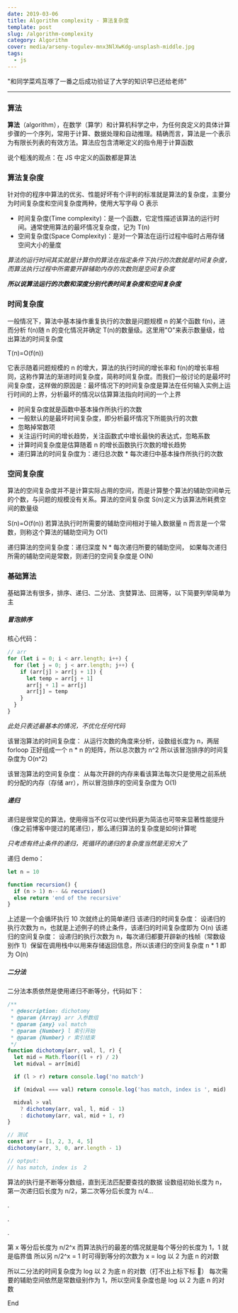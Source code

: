 ```yaml
---
date: 2019-03-06
title: Algorithm complexity - 算法复杂度
template: post
slug: /algorithm-complexity
category: Algorithm
cover: media/arseny-togulev-mnx3NlXwKdg-unsplash-middle.jpg
tags:
  - js
---
```


"和同学菜鸡互啄了一番之后成功验证了大学的知识早已还给老师"

---

### 算法

**算法**（algorithm），在数学（算学）和计算机科学之中，为任何良定义的具体计算步骤的一个序列，常用于计算、数据处理和自动推理。精确而言，算法是一个表示为有限长列表的有效方法。算法应包含清晰定义的指令用于计算函数

说个粗浅的观点：在 JS 中定义的函数都是算法

### 算法复杂度

针对你的程序中算法的优劣、性能好坏有个评判的标准就是算法的复杂度，主要分为时间复杂度和空间复杂度两种，使用大写字母 O 表示

- 时间复杂度(Time complexity)：是一个函数，它定性描述该算法的运行时间。通常使用算法的最坏情况复杂度，记为 T(n)
- 空间复杂度(Space Complexity)：是对一个算法在运行过程中临时占用存储空间大小的量度

_算法的运行时间其实就是计算你的算法在指定条件下执行的次数就是时间复杂度，而算法执行过程中所需要开辟辅助内存的次数则是空间复杂度_

**_所以说算法运行的次数和深度分别代表时间复杂度和空间复杂度_**

### 时间复杂度

一般情况下，算法中基本操作重复执行的次数是问题规模 n 的某个函数 f(n)，进而分析 f(n)随 n 的变化情况并确定 T(n)的数量级。这里用"O"来表示数量级，给出算法的时间复杂度

T(n)=O(f(n))

它表示随着问题规模的 n 的增大，算法的执行时间的增长率和 f(n)的增长率相同，这称作算法的渐进时间复杂度，简称时间复杂度。而我们一般讨论的是最坏时间复杂度，这样做的原因是：最坏情况下的时间复杂度是算法在任何输入实例上运行时间的上界，分析最坏的情况以估算算法指向时间的一个上界

- 时间复杂度就是函数中基本操作所执行的次数
- 一般默认的是最坏时间复杂度，即分析最坏情况下所能执行的次数
- 忽略掉常数项
- 关注运行时间的增长趋势，关注函数式中增长最快的表达式，忽略系数
- 计算时间复杂度是估算随着 n 的增长函数执行次数的增长趋势
- 递归算法的时间复杂度为：递归总次数 \* 每次递归中基本操作所执行的次数

### 空间复杂度

算法的空间复杂度并不是计算实际占用的空间，而是计算整个算法的辅助空间单元的个数，与问题的规模没有关系。算法的空间复杂度 S(n)定义为该算法所耗费空间的数量级

S(n)=O(f(n)) 若算法执行时所需要的辅助空间相对于输入数据量 n 而言是一个常数，则称这个算法的辅助空间为 O(1)

递归算法的空间复杂度：递归深度 N \* 每次递归所要的辅助空间， 如果每次递归所需的辅助空间是常数，则递归的空间复杂度是 O(N)

### 基础算法

基础算法有很多，排序、递归、二分法、贪婪算法、回溯等，以下简要列举简单为主

##### 冒泡排序

核心代码：

```js
// arr
for (let i = 0; i < arr.length; i++) {
  for (let j = 0; j < arr.length; j++) {
    if (arr[j] > arr[j + 1]) {
      let temp = arr[j + 1]
      arr[j + 1] = arr[j]
      arr[j] = temp
    }
  }
}
```

_此处只表述最基本的情况，不优化任何代码_

该冒泡算法的时间复杂度：
从运行次数的角度来分析，设数组长度为 n，两层 forloop 正好组成一个 n \* n 的矩阵，所以总次数为 n^2
所以该冒泡排序的时间复杂度为 O(n^2)

该冒泡算法的空间复杂度：
从每次开辟的内存来看该算法每次只是使用之前系统的分配的内存（存储 arr），所以冒泡排序的空间复杂度为 O(1)

##### 递归

递归是很常见的算法，使用得当不仅可以使代码更为简洁也可带来显著性能提升（像之前博客中提过的尾递归），那么递归算法的复杂度是如何计算呢

_只考虑有终止条件的递归，死循环的递归的复杂度当然是无穷大了_

递归 demo：

```js
let n = 10

function recursion() {
  if (n > 1) n-- && recursion()
  else return 'end of the recursive'
}
```

上述是一个会循环执行 10 次就终止的简单递归
该递归的时间复杂度：
设递归的执行次数为 n，也就是上述例子的终止条件，该递归的时间复杂度即为 O(n)
该递归的空间复杂度：
设递归的执行次数为 n，每次递归都要开辟新的栈帧（常数级别作 1）保留在调用栈中以用来存储返回信息，所以该递归的空间复杂度 n \* 1 即为 O(n)

##### 二分法

二分法本质依然是使用递归不断等分，代码如下：

```js
/**
 * @description: dichotomy
 * @param {Array} arr 入参数组
 * @param {any} val match
 * @param {Number} l 索引开始
 * @param {Number} r 索引结束
 */
function dichotomy(arr, val, l, r) {
  let mid = Math.floor((l + r) / 2)
  let midval = arr[mid]

  if (l > r) return console.log('no match')

  if (midval === val) return console.log('has match, index is ', mid)

  midval > val
    ? dichotomy(arr, val, l, mid - 1)
    : dichotomy(arr, val, mid + 1, r)
}

// 测试
const arr = [1, 2, 3, 4, 5]
dichotomy(arr, 3, 0, arr.length - 1)

// optput:
// has match, index is  2
```

算法的执行是不断等分数组，直到无法匹配要查找的数据
设数组初始长度为 n，第一次递归后长度为 n/2，第二次等分后长度为 n/4...

.

.

.

第 x 等分后长度为 n/2^x
而算法执行的最差的情况就是每个等分的长度为 1，1 就是临界值
所以另 n/2^x = 1 时可得到等分的次数为 x = log 以 2 为底 n 的对数

所以二分法的时间复杂度为 log 以 2 为底 n 的对数（打不出上标下标 🤕）
每次需要的辅助空间依然是常数级别作为 1，所以空间复杂度也是 log 以 2 为底 n 的对数

End
